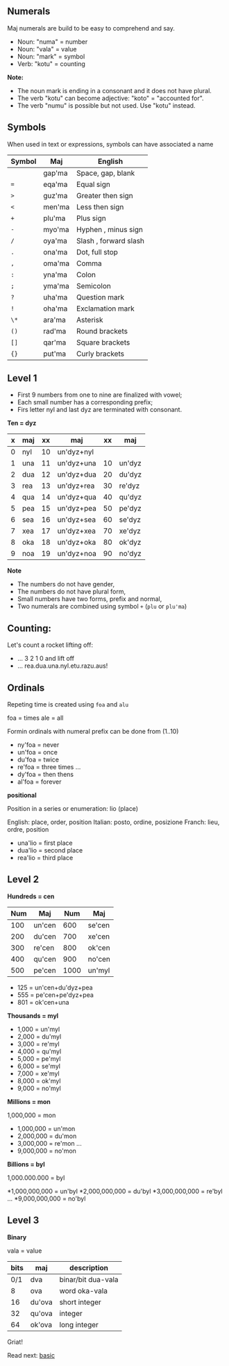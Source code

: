 ## Numerals 

Maj numerals are build to be easy to comprehend and say.

* Noun: "numa" = number
* Noun: "vala" = value
* Noun: "mark" = symbol
* Verb: "kotu" = counting

**Note:**

* The noun mark is ending in a consonant and it does not have plural.
* The verb "kotu" can become adjective: "koto" = "accounted for".
* The verb "numu" is possible but not used. Use "kotu" instead.

## Symbols

When used in text or expressions, symbols can have associated a name

Symbol | Maj    | English
-------|--------|---------------------
  ` `  | gap'ma | Space, gap, blank
  `=`  | eqa'ma | Equal sign
  `>`  | guz'ma | Greater then sign
  `<`  | men'ma | Less then sign
  `+`  | plu'ma | Plus sign 
  `-`  | myo'ma | Hyphen , minus sign 
  `/`  | oya'ma | Slash , forward slash 
  `.`  | ona'ma | Dot, full stop 
  `,`  | oma'ma | Comma 
  `:`  | yna'ma | Colon 
  `;`  | yma'ma | Semicolon 
  `?`  | uha'ma | Question mark 
  `!`  | oha'ma | Exclamation mark 
  `\*` | ara'ma | Asterisk 
  `()` | rad'ma | Round brackets 
  `[]` | qar'ma | Square brackets 
  `{}` | put'ma | Curly brackets 

## Level 1

* First 9 numbers from one to nine are finalized with vowel;
* Each small number has a corresponding prefix;
* Firs letter nyl and last dyz are terminated with consonant.

**Ten = dyz** 

x | maj  | xx | maj          | xx | maj    |
--|------|----|--------------|----|--------|
0 | nyl  | 10 | un'dyz+nyl   |    |        |
1 | una  | 11 | un'dyz+una   | 10 | un'dyz |
2 | dua  | 12 | un'dyz+dua   | 20 | du'dyz |
3 | rea  | 13 | un'dyz+rea   | 30 | re'dyz |
4 | qua  | 14 | un'dyz+qua   | 40 | qu'dyz |
5 | pea  | 15 | un'dyz+pea   | 50 | pe'dyz |
6 | sea  | 16 | un'dyz+sea   | 60 | se'dyz |
7 | xea  | 17 | un'dyz+xea   | 70 | xe'dyz |
8 | oka  | 18 | un'dyz+oka   | 80 | ok'dyz |
9 | noa  | 19 | un'dyz+noa   | 90 | no'dyz | 


**Note** 

* The numbers do not have gender,
* The numbers do not have plural form,
* Small numbers have two forms, prefix and normal,
* Two numerals are combined using symbol `+` (`plu` or `plu'ma`)

## Counting:

Let's count a rocket lifting off:

* ... 3 2 1 0 and lift off
* ... rea.dua.una.nyl.etu.razu.aus!
                                         
## Ordinals
         
Repeting time is created using `foa` and `alu`

foa  = times
ale  = all

Formin ordinals with numeral prefix can be done from (1..10)

* ny'foa = never
* un'foa = once
* du'foa = twice
* re'foa = three times
...
* dy'foa = then thens
* al'foa = forever
          
**positional**

Position in a series or enumeration: lio (place)

English: place, order, position
Italian: posto, ordine, posizione
Franch:  lieu,  ordre, position

* una'lio = first place
* dua'lio = second place
* rea'lio = third place

## Level 2

**Hundreds = cen**

 Num |  Maj     |  Num | Maj
-----|----------|------|-------------
 100 |  un'cen  |  600 |  se'cen
 200 |  du'cen  |  700 |  xe'cen
 300 |  re'cen  |  800 |  ok'cen
 400 |  qu'cen  |  900 |  no'cen
 500 |  pe'cen  | 1000 |  un'myl 


* 125 = un'cen+du'dyz+pea
* 555 = pe'cen+pe'dyz+pea
* 801 = ok'cen+una


**Thousands = myl**

* 1,000 = un'myl
* 2,000 = du'myl
* 3,000 = re'myl
* 4,000 = qu'myl
* 5,000 = pe'myl
* 6,000 = se'myl
* 7,000 = xe'myl
* 8,000 = ok'myl
* 9,000 = no'myl


**Millions  = mon**

1,000,000  = mon

* 1,000,000 = un'mon
* 2,000,000 = du'mon
* 3,000,000 = re'mon
  ...
* 9,000,000 = no'mon


**Billions = byl**

1,000.000.000   = byl


*1,000,000,000 = un'byl
*2,000,000,000 = du'byl
*3,000,000,000 = re'byl
...
*9,000,000,000 = no'byl


## Level 3

**Binary**

vala = value

bits| maj      | description
----|----------|----------------------
0/1 | dva      | binar/bit   dua-vala
8   | ova      | word        oka-vala
16  | du'ova   | short integer
32  | qu'ova   | integer
64  | ok'ova   | long integer

Griat!

Read next: [basic](basic.md)